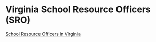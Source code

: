 # Virginia School Resource Officers (SRO)  

[School Resource Officers in Virginia](http://vcoy.virginia.gov/School%20Resource%20Officers%20in%20Virginia%20DCJS.pdf)
